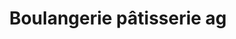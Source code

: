 ---
title: "Boulangerie pâtisserie ag"
url: /montgermont/boulangerie-patisserie-ag/
shop: boulangerie
---